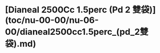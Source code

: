 # \[Dianeal 2500Cc 1.5perc  \(Pd 2 雙袋\)\]\(toc/nu-00-00/nu-06-00/dianeal2500cc1.5perc\_\(pd\_2雙袋\).md\)

